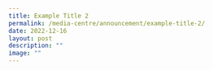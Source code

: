 ```yaml
---
title: Example Title 2
permalink: /media-centre/announcement/example-title-2/
date: 2022-12-16
layout: post
description: ""
image: ""
---
```

